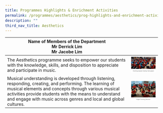 ```yaml
---
title: Programmes Highlights & Enrichment Activities
permalink: /programmes/aesthetics/prog-highlights-and-enrichment-activities/
description: ""
third_nav_title: Aesthetics
---
```

|Name of Members of the Department <br> Mr Derrick Lim <br> Mr Jacobe Lim |  |
|-- |-- | 
|The Aesthetics programme seeks to empower our students with the knowledge, skills, and disposition to appreciate and participate in music.| ![](/images/aesthetics1.jpg)|
|Musical understanding is developed through listening, responding, creating, and performing. The learning of musical elements and concepts through various musical activities provide students with the means to understand and engage with music across genres and local and global cultures.|![](/images/aesthetics2.jpg)|